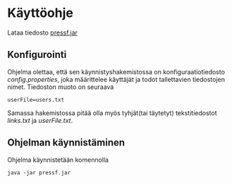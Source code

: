# Käyttöohje

Lataa tiedosto [pressf.jar](github.com/akirataguchi115/ot-harjoitystyo)

## Konfigurointi

Ohjelma olettaa, että sen käynnistyshakemistossa on konfiguraatiotiedosto _config.properties_, joka määrittelee käyttäjät ja todot tallettavien tiedostojen nimet. Tiedoston muoto on seuraava

```
userFile=users.txt
```
Samassa hakemistossa pitää olla myös tyhjät(tai täytetyt) tekstitiedostot _links.txt_ ja _userFile.txt_.
## Ohjelman käynnistäminen

Ohjelma käynnistetään komennolla 

```
java -jar pressf.jar
```

